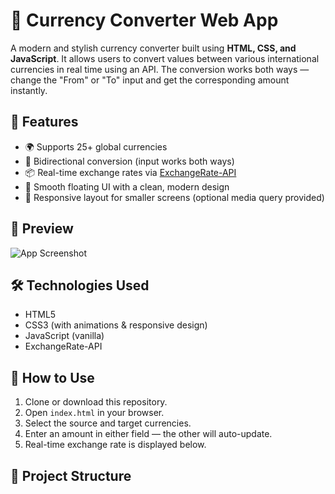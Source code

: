 # 💱 Currency Converter Web App

A modern and stylish currency converter built using **HTML, CSS, and JavaScript**. It allows users to convert values between various international currencies in real time using an API. The conversion works both ways — change the "From" or "To" input and get the corresponding amount instantly.

## 🚀 Features

- 🌍 Supports 25+ global currencies
- 🔄 Bidirectional conversion (input works both ways)
- 📦 Real-time exchange rates via [ExchangeRate-API](https://www.exchangerate-api.com/)
- 🎨 Smooth floating UI with a clean, modern design
- 📱 Responsive layout for smaller screens (optional media query provided)

## 📸 Preview

![App Screenshot](screenshot.png)

## 🛠️ Technologies Used

- HTML5
- CSS3 (with animations & responsive design)
- JavaScript (vanilla)
- ExchangeRate-API

## 🔧 How to Use

1. Clone or download this repository.
2. Open `index.html` in your browser.
3. Select the source and target currencies.
4. Enter an amount in either field — the other will auto-update.
5. Real-time exchange rate is displayed below.

## 📁 Project Structure

